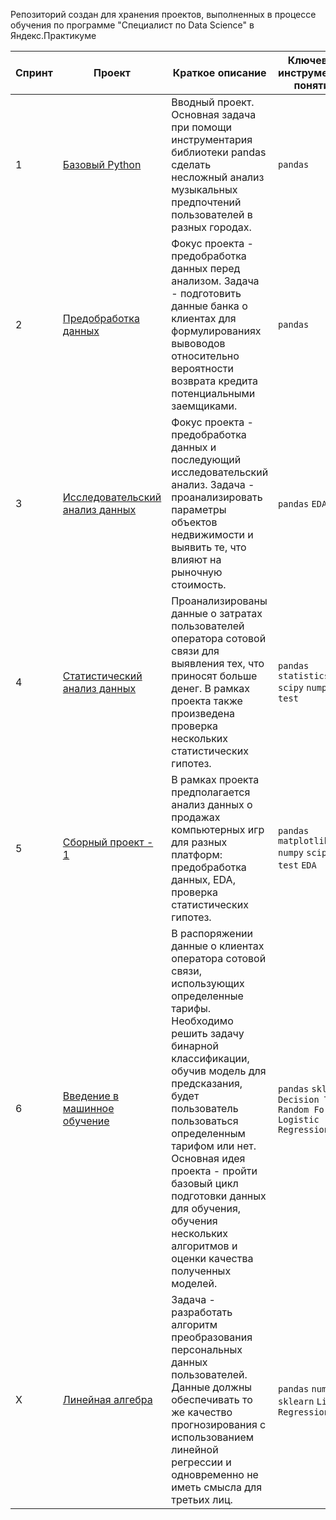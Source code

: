 Репозиторий создан для хранения проектов, выполненных в процессе обучения по программе "Специалист по Data Science" в Яндекс.Практикуме

| Спринт | Проект | Краткое описание | Ключевые инструменты/понятия |
| --- | --- | --- | --- |
| 1 | [Базовый Python](https://github.com/kruspe2009/yandex_praktikum_ds/blob/main/01%20-%20%D0%91%D0%B0%D0%B7%D0%BE%D0%B2%D1%8B%D0%B9%20Python/basic_python.ipynb) | Вводный проект. Основная задача при помощи инструментария библиотеки pandas сделать несложный анализ музыкальных предпочтений пользователей в разных городах. | `pandas` |
| 2 | [Предобработка данных](https://github.com/kruspe2009/yandex_praktikum_ds/blob/main/02%20-%20%D0%9F%D1%80%D0%B5%D0%B4%D0%BE%D0%B1%D1%80%D0%B0%D0%B1%D0%BE%D1%82%D0%BA%D0%B0%20%D0%B4%D0%B0%D0%BD%D0%BD%D1%8B%D1%85/data_preprocessing.ipynb) | Фокус проекта - предобработка данных перед анализом. Задача - подготовить данные банка о клиентах для формулированиях вывоводов относительно вероятности возврата кредита потенциальными заемщиками. | `pandas` |
| 3 | [Исследовательский анализ данных](https://github.com/kruspe2009/yandex_praktikum_ds/blob/main/03%20-%20%D0%98%D1%81%D1%81%D0%BB%D0%B5%D0%B4%D0%BE%D0%B2%D0%B0%D1%82%D0%B5%D0%BB%D1%8C%D1%81%D0%BA%D0%B8%D0%B9%20%D0%B0%D0%BD%D0%B0%D0%BB%D0%B8%D0%B7%20%D0%B4%D0%B0%D0%BD%D0%BD%D1%8B%D1%85/eda.ipynb) | Фокус проекта - предобработка данных и последующий исследовательский анализ. Задача - проанализировать параметры объектов недвижимости и выявить те, что влияют на рыночную стоимость. | `pandas` `EDA`|
| 4 | [Статистический анализ данных](https://github.com/kruspe2009/yandex_praktikum_ds/blob/main/04%20-%20%D0%A1%D1%82%D0%B0%D1%82%D0%B8%D1%81%D1%82%D0%B8%D1%87%D0%B5%D1%81%D0%BA%D0%B8%D0%B9%20%D0%B0%D0%BD%D0%B0%D0%BB%D0%B8%D0%B7%20%D0%B4%D0%B0%D0%BD%D0%BD%D1%8B%D1%85/statistical_analysis.ipynb) | Проанализированы данные о затратах пользователей оператора сотовой связи для выявления тех, что приносят больше денег. В рамках проекта также произведена проверка нескольких статистических гипотез. | `pandas` `statistics` `scipy` `numpy` `t-test` |
| 5 | [Сборный проект - 1](https://github.com/kruspe2009/yandex_praktikum_ds/blob/main/05%20-%20%D0%A1%D0%B1%D0%BE%D1%80%D0%BD%D1%8B%D0%B9%20%D0%BF%D1%80%D0%BE%D0%B5%D0%BA%D1%82%201/module_1_project.ipynb) | В рамках проекта предполагается анализ данных о продажах компьютерных игр для разных платформ: предобработка данных, EDA, проверка статистических гипотез. | `pandas`  `matplotlib` `numpy` `scipy` `t-test` `EDA`|
| 6 | [Введение в машинное обучение](https://github.com/kruspe2009/yandex_praktikum_ds/blob/main/05%20-%20%D0%A1%D0%B1%D0%BE%D1%80%D0%BD%D1%8B%D0%B9%20%D0%BF%D1%80%D0%BE%D0%B5%D0%BA%D1%82%201/module_1_project.ipynb) | В распоряжении данные о клиентах оператора сотовой связи, использующих определенные тарифы. Необходимо решить задачу бинарной классификации, обучив модель для предсказания, будет пользователь пользоваться определенным тарифом или нет. Основная идея проекта - пройти базовый цикл подготовки данных для обучения, обучения нескольких алгоритмов и оценки качества полученных моделей. | `pandas`  `sklearn` `Decision Tree` `Random Forest` `Logistic Regression`|
| Х | [Линейная алгебра](https://github.com/kruspe2009/yandex_praktikum_da/blob/main/01.%20%D0%92%D0%B2%D0%B5%D0%B4%D0%B5%D0%BD%D0%B8%D0%B5%20%D0%B2%20%D0%BF%D1%80%D0%BE%D1%84%D0%B5%D1%81%D1%81%D0%B8%D1%8E%20%22%D0%90%D0%BD%D0%B0%D0%BB%D0%B8%D1%82%D0%B8%D0%BA%20%D0%B4%D0%B0%D0%BD%D0%BD%D1%8B%D1%85%22/da_intro_project.ipynb) | Задача - разработать алгоритм преобразования персональных данных пользователей. Данные должны обеспечивать то же качество прогнозирования с использованием линейной регрессии и одновременно не иметь смысла для третьих лиц. | `pandas` `numpy` `sklearn` `Linear Regression`|